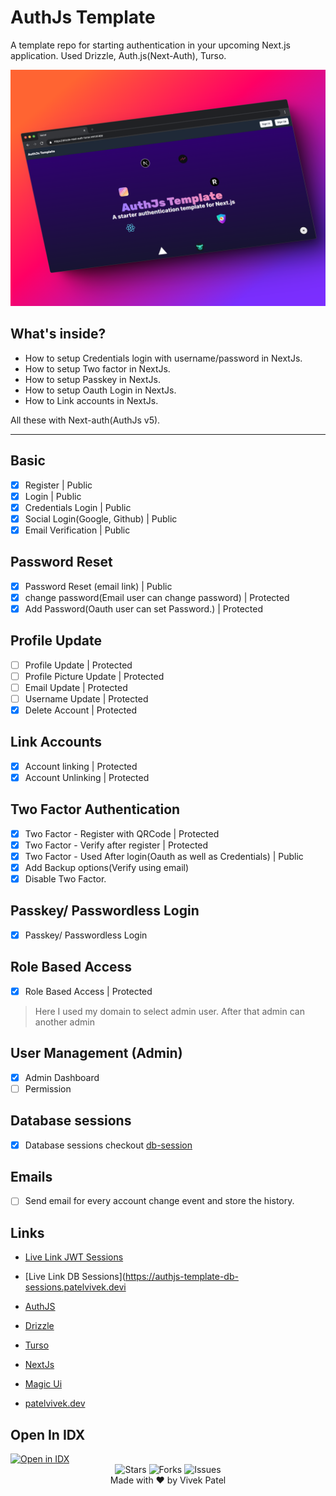 # AuthJs Template

A template repo for starting authentication in your upcoming Next.js application. Used Drizzle, Auth.js(Next-Auth), Turso.

![Image](./public/authjs-template.png)

## What's inside?

- How to setup Credentials login with username/password in NextJs.
- How to setup Two factor in NextJs.
- How to setup Passkey in NextJs.
- How to setup Oauth Login in NextJs.
- How to Link accounts in NextJs.

All these with Next-auth(AuthJs v5).

---

## Basic

- [x] Register | Public
- [x] Login | Public
- [x] Credentials Login | Public
- [x] Social Login(Google, Github) | Public
- [x] Email Verification | Public

## Password Reset

- [x] Password Reset (email link) | Public
- [x] change password(Email user can change password) | Protected
- [x] Add Password(Oauth user can set Password.) | Protected

## Profile Update

- [ ] Profile Update | Protected
- [ ] Profile Picture Update | Protected
- [ ] Email Update | Protected
- [ ] Username Update | Protected
- [x] Delete Account | Protected

## Link Accounts

- [x] Account linking | Protected
- [x] Account Unlinking | Protected

## Two Factor Authentication

- [x] Two Factor - Register with QRCode | Protected
- [x] Two Factor - Verify after register | Protected
- [x] Two Factor - Used After login(Oauth as well as Credentials) | Public
- [x] Add Backup options(Verify using email)
- [x] Disable Two Factor.

## Passkey/ Passwordless Login

- [x] Passkey/ Passwordless Login

## Role Based Access

- [x] Role Based Access | Protected

> Here I used my domain to select admin user. After that admin can another admin

## User Management (Admin)

- [x] Admin Dashboard
- [ ] Permission

## Database sessions

- [x] Database sessions checkout [db-session](https://github.com/patelvivekdev/drizzle-next-auth-turso/tree/db-session)

## Emails

- [ ] Send email for every account change event and store the history.

## Links

- [Live Link JWT Sessions](https://authjs-template.patelvivek.dev)
- [Live Link DB Sessions](https://authjs-template-db-sessions.patelvivek.devi

- [AuthJS](https://authjs.dev)
- [Drizzle](https://drizzle.team)
- [Turso](https://turso.dev)
- [NextJs](https://nextjs.org)
- [Magic Ui](https://magicui.design)
- [patelvivek.dev](https://patelvivek.dev/projects/authjs-template-for-nextjs-developers)

## Open In IDX

<a href="https://idx.google.com/import?url=https://github.com/patelvivekdev/drizzle-next-auth-turso">
  <img height="32" alt="Open in IDX" src="https://cdn.idx.dev/btn/open_dark_32@2x.png">
</a>

<div align="center">
  <div align="center">
    <img src="https://img.shields.io/github/stars/patelvivekdev/drizzle-next-auth-turso?style=for-the-badge" alt="Stars" />
    <img src="https://img.shields.io/github/forks/patelvivekdev/drizzle-next-auth-turso?style=for-the-badge" alt="Forks" />
    <img src="https://img.shields.io/github/issues/patelvivekdev/drizzle-next-auth-turso?style=for-the-badge" alt="Issues" />
  </div>
    Made with ❤️ by Vivek Patel
</div>
